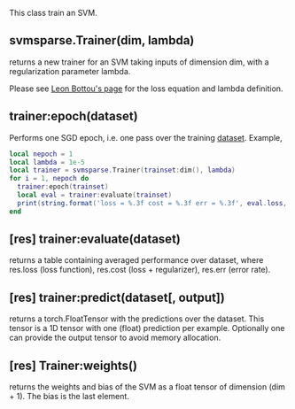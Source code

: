 This class train an SVM.

## svmsparse.Trainer(dim, lambda) ##

returns a new trainer for an SVM taking inputs of dimension dim, with a regularization parameter lambda.

Please see [Leon Bottou's page](http://leon.bottou.org/projects/sgd) for the loss equation and lambda definition.

## trainer:epoch(dataset) ##

Performs one SGD epoch, i.e. one pass over the training [dataset](https://github.com/DavidGrangier/svmsparse/blob/master/docs/dataset.md). 
Example,

```lua
local nepoch = 1
local lambda = 1e-5
local trainer = svmsparse.Trainer(trainset:dim(), lambda)
for i = 1, nepoch do
  trainer:epoch(trainset)
  local eval = trainer:evaluate(trainset)
  print(string.format('loss = %.3f cost = %.3f err = %.3f', eval.loss, eval.cost, eval.err))
end
```

## [res] trainer:evaluate(dataset) ##

returns a table containing averaged performance over dataset, where
res.loss (loss function), res.cost (loss + regularizer), res.err (error rate).

## [res] trainer:predict(dataset[, output]) ##

returns a torch.FloatTensor with the predictions over the dataset.
This tensor is a 1D tensor with one (float) prediction per example.
Optionally one can provide the output tensor to avoid memory allocation.

## [res] Trainer:weights() ##

returns the weights and bias of the SVM as a float tensor of dimension (dim + 1).
The bias is the last element.
